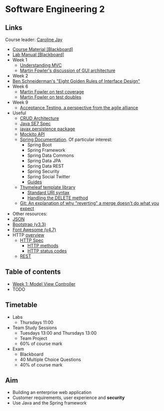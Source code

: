 <!-- Google Analytics -->
<script async src="https://www.googletagmanager.com/gtag/js?id=UA-113560131-1"></script>
<script>
  window.dataLayer = window.dataLayer || [];
  function gtag(){dataLayer.push(arguments);}
  gtag('js', new Date());
  gtag('config', 'UA-113560131-1');
</script>

# Software Engineering 2

## Links
Course leader: [Caroline Jay](mailto:caroline.jay@manchester.ac.uk)

* [Course Material [Blackboard]](https://online.manchester.ac.uk/webapps/blackboard/content/listContent.jsp?course_id=_48249_1&content_id=_5500854_1)
* [Lab Manual [Blackboard]](https://online.manchester.ac.uk/webapps/blackboard/content/listContent.jsp?course_id=_48249_1&content_id=_5807785_1)
* Week 1
  * [Understanding MVC](https://blog.codinghorror.com/understanding-model-view-controller/)
  * [Martin Fowler's discussion of GUI architecture](https://martinfowler.com/eaaDev/uiArchs.html)
* Week 2
* [Ben Schneiderman's "Eight Golden Rules of Interface Design"](https://www.cs.umd.edu/users/ben/goldenrules.html)
* Week 6
  * [Martin Fowler on test coverage](https://martinfowler.com/bliki/TestCoverage.html)
  * [Martin Fowler on test doubles](https://martinfowler.com/bliki/TestDouble.html)
* Week 9
  * [Acceptance Testing, a perspective from the agile alliance](https://www.agilealliance.org/glossary/acceptance/)
* Useful
  * [CRUD Architecture](https://en.wikipedia.org/wiki/Create,_read,_update_and_delete)
  * [Java SE7 Spec](https://docs.oracle.com/javase/7/docs/api/)
  * [javax.persistence package](https://docs.oracle.com/javaee/7/api/index.html?javax/persistence/package-summary.html)
  * [Mockito API](https://javadoc.io/doc/org.mockito/mockito-core/1.10.19)
  * [Spring Documentation](https://spring.io/docs/reference). Of particular interest:
    * Spring Boot
    * Spring Framework
    * Spring Data Commons
    * Spring Data JPA
    * Spring Data REST
    * Spring Security
    * Spring Social Twitter
    * [Guides](https://spring.io/guides)
  * [Thymeleaf template library](http://www.thymeleaf.org/)
    * [Standard URI syntax](https://www.thymeleaf.org/doc/articles/standardurlsyntax.html)
    * [Handling the DELETE method](https://stackoverflow.com/questions/24256051/delete-or-put-methods-in-thymeleaf/24753505)
  * [Git: An explanation of why "reverting" a merge doesn't do what you expect](https://www.kernel.org/pub/software/scm/git/docs/howto/revert-a-faulty-merge.html)
* Other resources:
* [JSON](http://json.org/)
* [Bootstrap (v3.3)](https://getbootstrap.com/docs/3.3/)
* [Font Awesome (v4.7)](https://fontawesome.com/v4.7.0/)
* HTTP [overview](https://en.wikipedia.org/wiki/Hypertext_Transfer_Protocol)
  * [HTTP Spec](https://www.w3.org/Protocols/rfc2616/rfc2616.html)
    * [HTTP methods](https://www.w3.org/Protocols/rfc2616/rfc2616-sec9.html)
    * [HTTP status codes](https://www.w3.org/Protocols/rfc2616/rfc2616-sec10.html#sec10)
  * [REST](http://www.ics.uci.edu/~fielding/pubs/dissertation/top.htm)

## Table of contents
* [Week 1: Model View Controller](mvc.md)
* TODO
	
## Timetable

* Labs
	* Thursdays 11:00
* Team Study Sessions
  * Tuesdays 13:00 and Thursdays 13:00
  * Team Project
  * 60% of course mark
* Exam
  * Blackboard
  * 40 Multiple Choice Questions
  * 40% of course mark

## Aim

* Building an enterprise web application
* Customer requirements, user experience and **security**
* Use Java and the Spring framework
